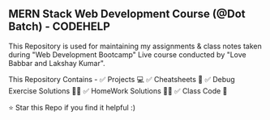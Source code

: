 MERN Stack Web Development Course (@Dot Batch) - CODEHELP
---------------------------------------------------------------------------------------------------------------------------------------------------------------------
This Repository is used for maintaining my assignments & class notes taken during "Web Development Bootcamp" Live course conducted by "Love Babbar and Lakshay Kumar".

This Repository Contains -
✅ Projects 💻
✅ Cheatsheets 📄
✅ Debug Exercise Solutions 🧑‍💻
✅ HomeWork Solutions 🧑‍💻
✅ Class Code 📖

⭐ Star this Repo if you find it helpful :)
